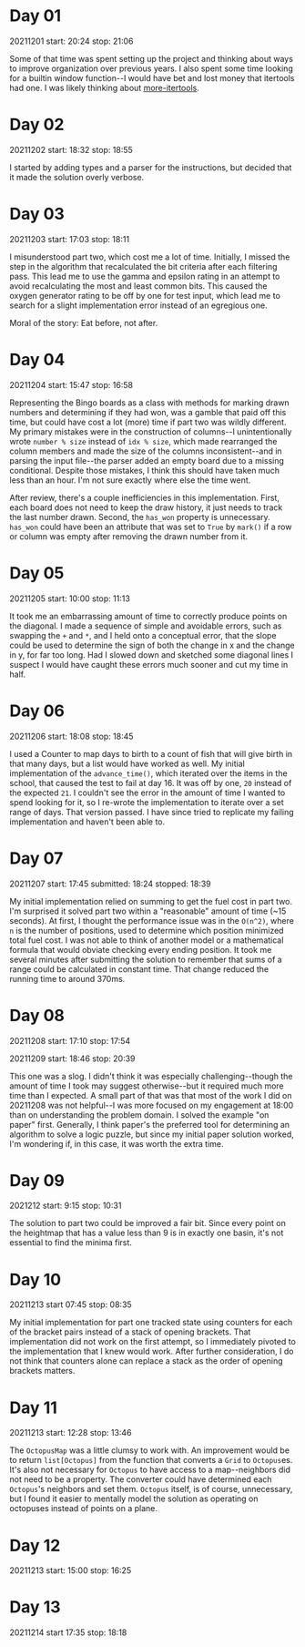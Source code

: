 # Day 01

20211201
start: 20:24
stop: 21:06

Some of that time was spent setting up the project and thinking about ways to improve organization over previous years. I also spent some time looking for a builtin window function--I would have bet and lost money that itertools had one. I was likely thinking about [more-itertools](https://more-itertools.readthedocs.io/en/stable/api.html#more_itertools.chunked).

# Day 02

20211202
start: 18:32
stop: 18:55

I started by adding types and a parser for the instructions, but decided that it made the solution overly verbose.

# Day 03

20211203
start: 17:03
stop: 18:11

I misunderstood part two, which cost me a lot of time. Initially, I missed the step in the algorithm that recalculated the bit criteria after each filtering pass. This lead me to use the gamma and epsilon rating in an attempt to avoid recalculating the most and least common bits. This caused the oxygen generator rating to be off by one for test input, which lead me to search for a slight implementation error instead of an egregious one.

Moral of the story: Eat before, not after.

# Day 04

20211204
start: 15:47
stop: 16:58

Representing the Bingo boards as a class with methods for marking drawn numbers and determining if they had won, was a gamble that paid off this time, but could have cost a lot (more) time if part two was wildly different. My primary mistakes were in the construction of columns--I unintentionally wrote `number % size` instead of `idx % size`, which made rearranged the column members and made the size of the columns inconsistent--and in parsing the input file--the parser added an empty board due to a missing conditional. Despite those mistakes, I think this should have taken much less than an hour. I'm not sure exactly where else the time went.

After review, there's a couple inefficiencies in this implementation. First, each board does not need to keep the draw history, it just needs to track the last number drawn. Second, the `has_won` property is unnecessary. `has_won` could have been an attribute that was set to `True` by `mark()` if a row or column was empty after removing the drawn number from it.

# Day 05

20211205
start: 10:00
stop: 11:13

It took me an embarrassing amount of time to correctly produce points on the diagonal. I made a sequence of simple and avoidable errors, such as swapping the `+` and `*`, and I held onto a conceptual error, that the slope could be used to determine the sign of both the change in x and the change in y, for far too long. Had I slowed down and sketched some diagonal lines I suspect I would have caught these errors much sooner and cut my time in half.

# Day 06

20211206
start: 18:08
stop: 18:45

I used a Counter to map days to birth to a count of fish that will give birth in that many days, but a list would have worked as well. My initial implementation of the `advance_time()`, which iterated over the items in the school, that caused the test to fail at day 16. It was off by one, `20` instead of the expected `21`. I couldn't see the error in the amount of time I wanted to spend looking for it, so I re-wrote the implementation to iterate over a set range of days. That version passed. I have since tried to replicate my failing implementation and haven't been able to.

# Day 07

20211207
start: 17:45
submitted: 18:24
stopped: 18:39

My initial implementation relied on summing to get the fuel cost in part two. I'm surprised it solved part two within a "reasonable" amount of time (~15 seconds). At first, I thought the performance issue was in the `O(n^2)`, where `n` is the number of positions, used to determine which position minimized total fuel cost. I was not able to think of another model or a mathematical formula that would obviate checking every ending position. It took me several minutes after submitting the solution to remember that sums of a range could be calculated in constant time. That change reduced the running time to around 370ms.

# Day 08

20211208
start: 17:10
stop: 17:54

20211209
start: 18:46
stop: 20:39

This one was a slog. I didn't think it was especially challenging--though the amount of time I took may suggest otherwise--but it required much more time than I expected. A small part of that was that most of the work I did on 20211208 was not helpful--I was more focused on my engagement at 18:00 than on understanding the problem domain. I solved the example "on paper" first. Generally, I think paper's the preferred tool for determining an algorithm to solve a logic puzzle, but since my initial paper solution worked, I'm wondering if, in this case, it was worth the extra time.

# Day 09

2021212
start: 9:15
stop: 10:31

The solution to part two could be improved a fair bit. Since every point on the heightmap that has a value less than 9 is in exactly one basin, it's not essential to find the minima first.

# Day 10

20211213
start 07:45
stop: 08:35

My initial implementation for part one tracked state using counters for each of the bracket pairs instead of a stack of opening brackets. That implementation did not work on the first attempt, so I immediately pivoted to the implementation that I knew would work. After further consideration, I do not think that counters alone can replace a stack as the order of opening brackets matters.

# Day 11

20211213
start: 12:28
stop: 13:46

The `OctopusMap` was a little clumsy to work with. An improvement would be to return `list[Octopus]` from the function that converts a `Grid` to `Octopus`es. It's also not necessary for `Octopus` to have access to a map--neighbors did not need to be a property. The converter could have determined each `Octopus`'s neighbors and set them. `Octopus` itself, is of course, unnecessary, but I found it easier to mentally model the solution as operating on octopuses instead of points on a plane.

# Day 12

20211213
start: 15:00
stop: 16:25

# Day 13

20211214
start 17:35
stop: 18:18
